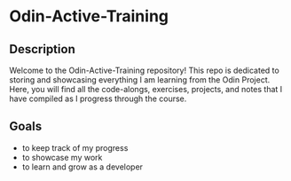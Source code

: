 # Odin-Active-Training

## Description

Welcome to the Odin-Active-Training repository! This repo is dedicated to storing and showcasing everything I am learning from the Odin Project. Here, you will find all the code-alongs, exercises, projects, and notes that I have compiled as I progress through the course.

## Goals

- to keep track of my progress
- to showcase my work
- to learn and grow as a developer
